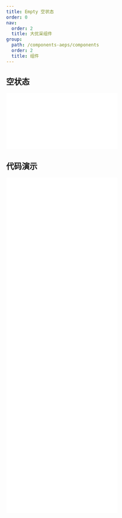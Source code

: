 ```yaml
---
title: Empty 空状态
order: 0
nav:
  order: 2
  title: 大优采组件
group:
  path: /components-aeps/components
  order: 2
  title: 组件
---
```


## 空状态

<div>
<embed src="@docs-common/empty/index.md"></embed>
</div>
        
## 代码演示

<Row gutter=8>

  <Col span=24>
    
  <div class="code-box"><embed src="@abiz-rc-aeps/empty/demo/basic-empty-aeps.md"></embed></div>
          
  <div class="code-box"><embed src="@abiz-rc-aeps/empty/demo/simple-empty-aeps.md"></embed></div>
          
  <div class="code-box"><embed src="@abiz-rc-aeps/empty/demo/customize-empty-aeps.md"></embed></div>
          
  <div class="code-box"><embed src="@abiz-rc-aeps/empty/demo/config-provider-empty-aeps.md"></embed></div>
          
  <div class="code-box"><embed src="@abiz-rc-aeps/empty/demo/description-empty-aeps.md"></embed></div>
          
  </Col>
          
</Row>
        
<div><embed src="@docs-common/empty/index-api.md"></embed><div>
        